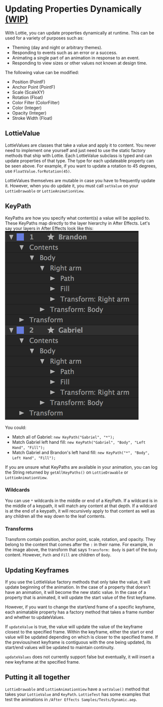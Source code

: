 # Updating Properties Dynamically [(WIP)](https://github.com/airbnb/lottie-android/pull/447/files)

With Lottie, you can update properties dynamically at runtime. This can be used for a variety of purposes such as:
* Theming (day and night or arbitrary themes).
* Responding to events such as an error or a success.
* Animating a single part of an animation in response to an event.
* Responding to view sizes or other values not known at design time.

The following value can be modified:
* Position (PointF)
* Anchor Point (PointF)
* Scale (ScaleXY)
* Rotation (Float)
* Color Filter (ColorFilter)
* Color (Integer)
* Opacity (Integer)
* Stroke Width (Float)

## LottieValue

LottieValues are classes that take a value and apply it to content. You never need to implement one yourself and just need to use the static factory methods that ship with Lottie. Each LottieValue subclass is typed and can update properties of that type. The type for each updateable property can be seen above.
For example, if you want to update a rotation to 45 degrees, use `FloatValue.forRotation(45)`.

LottieValues themselves are mutable in case you have to frequently update it. However, when you do update it, you must call `setValue` on your `LottieDrawable` or `LottieAnimationView`.

## KeyPath

KeyPaths are how you specify what content(s) a value will be applied to. These KeyPaths map directly to the layer hierarchy in After Effects.
Let's say your layers in After Effects look like this:
![Layers](/images/KeyPathLayers.png)

You could:
 * Match all of Gabriel: `new KeyPath("Gabriel", "*");`
 * Match Gabriel left hand fill: `new KeyPath("Gabriel", "Body", "Left Hand", "Fill");`
 * Match Gabriel and Brandon's left hand fill: `new KeyPath("*", "Body", Left Hand", "Fill");`

 If you are unsure what KeyPaths are available in your animation, you can log the String returned by `getAllKeyPaths()` on `LottieDrawable` or `LottieAnimationView`.


 ### Wildcards

 You can use `*` wildcards in the middle or end of a KeyPath.
 If a wildcard is in the middle of a keypath, it will match any content at that depth.
 If a wildcard is at the end of a keypath, it will recursively apply to that content as well as any children all the way down to the leaf contents.

 ### Transforms

 Transform contain position, anchor point, scale, rotation, and opacity. They belong to the content that comes after the `:` in their name. For example, in the image above, the transform that says `Transform: Body` is part of the `Body` content. However, `Path` and `Fill` are children of `Body`.

 ## Updating Keyframes

If you use the LottieValue factory methods that only take the value, it will update beginning of the animation. In the case of a property that doesn't have an animation, it will become the new static value. In the case of a property that is animated, it will update the start value of the first keyframe.

However, if you want to change the start/end frame of a specific keyframe, each animatable property has a factory method that takes a frame number and whether to updateValues.

If `updateValue` is true, the value will update the value of the keyframe closest to the
specified frame. Within the keyframe, either the start or end value will be updated depending
on which is closer to the specified frame.
If the previous/next keyframe is contiguous with the one being updated, its start/end values
will be updated to maintain continuity.

`updateValues` does not currently support false but eventually, it will insert a new keyframe at the specified frame.


## Putting it all together

`LottieDrawable` and `LottieAnimationView` have a `setValue()` method that takes your `LottieValue` and `KeyPath`.
`LottieTest` has some examples that test the animations in `/After Effects Samples/Tests/Dynamic.aep`.